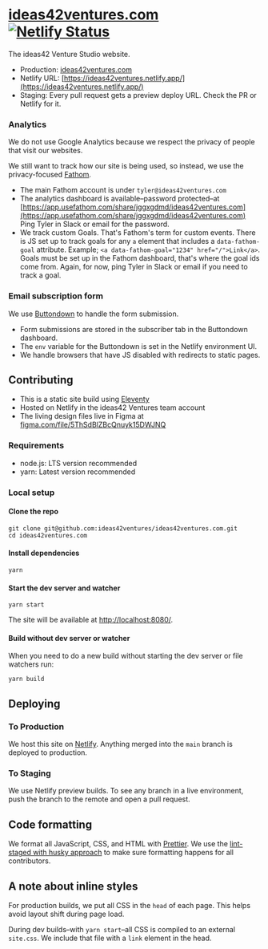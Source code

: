 # [ideas42ventures.com](https://www.ideas42ventures.com) [![Netlify Status](https://api.netlify.com/api/v1/badges/06655ace-67fc-4a5e-a30a-2d9066bc4cd2/deploy-status)](https://app.netlify.com/sites/ideas42ventures/deploys)

The ideas42 Venture Studio website.

- Production: [ideas42ventures.com](https://www.ideas42ventures.com)
- Netlify URL: [https://ideas42ventures.netlify.app/](https://ideas42ventures.netlify.app/)
- Staging: Every pull request gets a preview deploy URL. Check the PR or Netlify for it.

### Analytics

We do not use Google Analytics because we respect the privacy of people that visit our websites.

We still want to track how our site is being used, so instead, we use the privacy-focused [Fathom](https://usefathom.com/).

- The main Fathom account is under `tyler@ideas42ventures.com`
- The analytics dashboard is available–password protected–at [https://app.usefathom.com/share/jggxgdmd/ideas42ventures.com](https://app.usefathom.com/share/jggxgdmd/ideas42ventures.com) Ping Tyler in Slack or email for the password.
- We track custom Goals. That's Fathom's term for custom events. There is JS set up to track goals for any `a` element that includes a `data-fathom-goal` attribute. Example; `<a data-fathom-goal="1234" href="/">Link</a>`. Goals must be set up in the Fathom dashboard, that's where the goal ids come from. Again, for now, ping Tyler in Slack or email if you need to track a goal.

### Email subscription form

We use [Buttondown](https://buttondown.email/) to handle the form submission.

- Form submissions are stored in the subscriber tab in the Buttondown dashboard.
- The `env` variable for the Buttondown is set in the Netlify environment UI.
- We handle browsers that have JS disabled with redirects to static pages.

## Contributing

- This is a static site build using [Eleventy](https://www.11ty.dev/docs)
- Hosted on Netlify in the ideas42 Ventures team account
- The living design files live in Figma at [figma.com/file/5ThSdBlZBcQnuyk15DWJNQ](https://www.figma.com/file/5ThSdBlZBcQnuyk15DWJNQ/Site?node-id=0%3A1)

### Requirements

- node.js: LTS version recommended
- yarn: Latest version recommended

### Local setup

#### Clone the repo

```
git clone git@github.com:ideas42ventures/ideas42ventures.com.git
cd ideas42ventures.com
```

#### Install dependencies

```
yarn
```

#### Start the dev server and watcher

```
yarn start
```

The site will be available at [http://localhost:8080/](http://localhost:8080/).

#### Build without dev server or watcher

When you need to do a new build without starting the dev server or file watchers run:

```
yarn build
```

## Deploying

### To Production

We host this site on [Netlify](https://www.netlify.com/). Anything merged into the `main` branch is deployed to production.

### To Staging

We use Netlify preview builds. To see any branch in a live environment, push the branch to the remote and open a pull request.

## Code formatting

We format all JavaScript, CSS, and HTML with [Prettier](https://prettier.io). We use the [lint-staged with husky approach](https://prettier.io/docs/en/precommit.html#option-1-lint-stagedhttpsgithubcomokonetlint-staged) to make sure formatting happens for all contributors.

## A note about inline styles

For production builds, we put all CSS in the `head` of each page. This helps avoid layout shift during page load.

During dev builds–with `yarn start`–all CSS is compiled to an external `site.css`. We include that file with a `link` element in the head.
